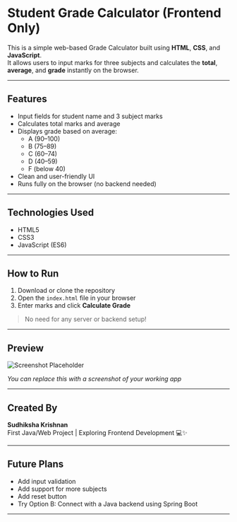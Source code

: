 # Student Grade Calculator (Frontend Only)

This is a simple web-based Grade Calculator built using **HTML**, **CSS**, and **JavaScript**.  
It allows users to input marks for three subjects and calculates the **total**, **average**, and **grade** instantly on the browser.

---

##  Features

- Input fields for student name and 3 subject marks
- Calculates total marks and average
- Displays grade based on average:
  - A (90–100)
  - B (75–89)
  - C (60–74)
  - D (40–59)
  - F (below 40)
- Clean and user-friendly UI
- Runs fully on the browser (no backend needed)

---

## Technologies Used

- HTML5
- CSS3
- JavaScript (ES6)

---

##  How to Run

1. Download or clone the repository
2. Open the `index.html` file in your browser
3. Enter marks and click **Calculate Grade**

>  No need for any server or backend setup!

---

##  Preview

![Screenshot Placeholder](screenshot.png)

*You can replace this with a screenshot of your working app*

---

##  Created By

**Sudhiksha Krishnan**  
First Java/Web Project | Exploring Frontend Development 💻✨

---

##  Future Plans

- Add input validation
- Add support for more subjects
- Add reset button
- Try Option B: Connect with a Java backend using Spring Boot

---

